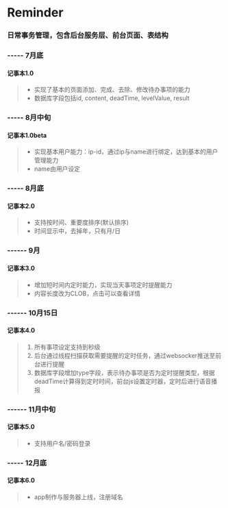 # Reminder
### 日常事务管理，包含后台服务层、前台页面、表结构

### ----- 7月底  
#### 记事本1.0  
>*    实现了基本的页面添加、完成、去除、修改待办事项的能力  
>*    数据库字段包括id, content, deadTime, levelValue, result

### ----- 8月中旬  
#### 记事本1.0beta  
>+	实现基本用户能力：ip-id，通过ip与name进行绑定，达到基本的用户管理能力  
>+	name由用户设定

### ----- 8月底  
#### 记事本2.0  
>-    支持按时间、重要度排序(默认排序)  
>-    时间显示中，去掉年，只有月/日

### ------ 9月  
#### 记事本3.0  
>*    增加短时间内定时能力，实现当天事项定时提醒能力  
>*	内容长度改为CLOB，点击可以查看详情
		
### ------ 10月15日  
#### 记事本4.0  
>1.    所有事项设定支持到秒级  
>2.   后台通过线程扫描获取需要提醒的定时任务，通过websocker推送至前台进行提醒  
>3.    数据库字段增加type字段，表示待办事项是否为定时提醒类型，根据deadTime计算得到定时时间，前台js设置定时器，定时后进行语音播报  
    
### ------ 11月中旬  
#### 记事本5.0  
>*    支持用户名/密码登录

### ----- 12月底   
#### 记事本6.0  
>*    app制作与服务器上线，注册域名